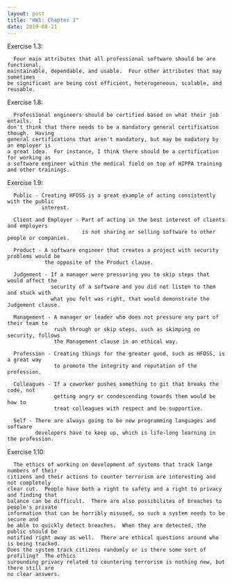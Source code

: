```yaml
---
layout: post
title: "HW1: Chapter 1"
date: 2019-08-21
---
```


  Exercise 1.3:
  
      Four main attributes that all professional software should be are functional,
    maintainable, dependable, and usable.  Four other attributes that may sometimes
    be significant are being cost efficient, heterogeneous, scalable, and reusable.
    
  Exercise 1.8:
  
      Professional engineers should be certified based on what their job entails.  I
    don't think that there needs to be a mandatory general certification though.  Having
    general certifications that aren't mandatory, but may be madatory by an employer is 
    a great idea.  For instance, I think there should be a certification for working as 
    a software engineer within the medical field on top of HIPPA training and other trainings.  
    
  Exercise 1.9:
  
      Public - Creating HFOSS is a great example of acting consistently with the public
               interest.
               
      Client and Employer - Part of acting in the best interest of clients and employers
                            is not sharing or selling software to other people or companies.
                            
      Product - A software engineer that creates a project with security problems would be
                the opposite of the Product clause.
                
      Judgement - If a manager were pressuring you to skip steps that would affect the 
                  security of a software and you did not listen to them and stuck with
                  what you felt was right, that would demonstrate the Judgement clause.
                  
      Management - A manager or leader who does not pressure any part of their team to
                   rush through or skip steps, such as skimping on security, follows
                   the Management clause in an ethical way.
                   
      Profession - Creating things for the greater good, such as HFOSS, is a great way
                   to promote the integrity and reputation of the profession.
                   
      Colleagues - If a coworker pushes something to git that breaks the code, not 
                   getting angry or condescending towards them would be how to 
                   treat colleagues with respect and be supportive.
                   
      Self - There are always going to be new programming languages and software 
             developers have to keep up, which is life-long learning in the profession.
      
  Exercise 1.10:
      
      The ethics of working on development of systems that track large numbers of their 
    citizens and their actions to counter terrorism are interesting and not completely 
    clear cut.  People have both a right to safety and a right to privacy and finding that
    balance can be difficult.  There are also possibilites of breaches to people's private
    information that can be horribly misused, so such a system needs to be secure and 
    be able to quickly detect breaches.  When they are detected, the public should be 
    notified right away as well.  There are ethical questions around who is being tracked.
    Does the system track citizens randomly or is there some sort of profiling?  The ethics
    surounding privacy related to countering terrorism is nothing new, but there still are 
    no clear answers.  

